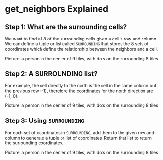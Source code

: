 # get\_neighbors Explained

## Step 1: What are the surrounding cells?

We want to find all 8 of the surrounding cells given a cell's row and column. We can define a tuple or list called `SURROUNDING` that stores the 8 sets of coordinates which define the relationship between the neighbors and a cell.

Picture: a person in the center of 9 tiles, with dots on the surrounding 8 tiles

## Step 2: A SURROUNDING list?

For example, the cell directly to the north is the cell in the same column but the previous row \(-1\), therefore the coordinates for the north direction are \(-1, 0\).

Picture: a person in the center of 9 tiles, with dots on the surrounding 8 tiles

## Step 3: Using `SURROUNDING`

For each set of coordinates in `SURROUNDING`, add them to the given row and column to generate a tuple or list of coordinates. Return that list to return the surrounding coordinates.

Picture: a person in the center of 9 tiles, with dots on the surrounding 8 tiles

